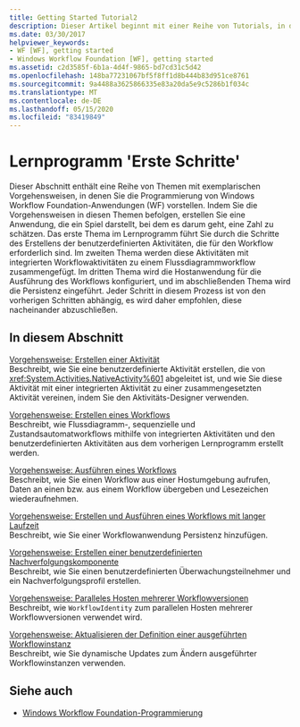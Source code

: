 ```yaml
---
title: Getting Started Tutorial2
description: Dieser Artikel beginnt mit einer Reihe von Tutorials, in denen die Programmierung von Windows Workflow Foundation-Anwendungen vorgestellt wird.
ms.date: 03/30/2017
helpviewer_keywords:
- WF [WF], getting started
- Windows Workflow Foundation [WF], getting started
ms.assetid: c2d3585f-6b1a-4d4f-9865-bd7cd31c5d42
ms.openlocfilehash: 148ba77231067bf5f8ff1d8b444b83d951ce8761
ms.sourcegitcommit: 9a4488a3625866335e83a20da5e9c5286b1f034c
ms.translationtype: MT
ms.contentlocale: de-DE
ms.lasthandoff: 05/15/2020
ms.locfileid: "83419849"
---
```

# <a name="getting-started-tutorial"></a>Lernprogramm 'Erste Schritte'
Dieser Abschnitt enthält eine Reihe von Themen mit exemplarischen Vorgehensweisen, in denen Sie die Programmierung von Windows Workflow Foundation-Anwendungen (WF) vorstellen. Indem Sie die Vorgehensweisen in diesen Themen befolgen, erstellen Sie eine Anwendung, die ein Spiel darstellt, bei dem es darum geht, eine Zahl zu schätzen. Das erste Thema im Lernprogramm führt Sie durch die Schritte des Erstellens der benutzerdefinierten Aktivitäten, die für den Workflow erforderlich sind. Im zweiten Thema werden diese Aktivitäten mit integrierten Workflowaktivitäten zu einem Flussdiagrammworkflow zusammengefügt. Im dritten Thema wird die Hostanwendung für die Ausführung des Workflows konfiguriert, und im abschließenden Thema wird die Persistenz eingeführt. Jeder Schritt in diesem Prozess ist von den vorherigen Schritten abhängig, es wird daher empfohlen, diese nacheinander abzuschließen.  
  
## <a name="in-this-section"></a>In diesem Abschnitt  
 [Vorgehensweise: Erstellen einer Aktivität](how-to-create-an-activity.md)  
 Beschreibt, wie Sie eine benutzerdefinierte Aktivität erstellen, die von <xref:System.Activities.NativeActivity%601> abgeleitet ist, und wie Sie diese Aktivität mit einer integrierten Aktivität zu einer zusammengesetzten Aktivität vereinen, indem Sie den Aktivitäts-Designer verwenden.  
  
 [Vorgehensweise: Erstellen eines Workflows](how-to-create-a-workflow.md)  
 Beschreibt, wie Flussdiagramm-, sequenzielle und Zustandsautomatworkflows mithilfe von integrierten Aktivitäten und den benutzerdefinierten Aktivitäten aus dem vorherigen Lernprogramm erstellt werden.  
  
 [Vorgehensweise: Ausführen eines Workflows](how-to-run-a-workflow.md)  
 Beschreibt, wie Sie einen Workflow aus einer Hostumgebung aufrufen, Daten an einen bzw. aus einem Workflow übergeben und Lesezeichen wiederaufnehmen.  
  
 [Vorgehensweise: Erstellen und Ausführen eines Workflows mit langer Laufzeit](how-to-create-and-run-a-long-running-workflow.md)  
 Beschreibt, wie Sie einer Workflowanwendung Persistenz hinzufügen.  
  
 [Vorgehensweise: Erstellen einer benutzerdefinierten Nachverfolgungskomponente](how-to-create-a-custom-tracking-participant.md)  
 Beschreibt, wie Sie einen benutzerdefinierten Überwachungsteilnehmer und ein Nachverfolgungsprofil erstellen.  
  
 [Vorgehensweise: Paralleles Hosten mehrerer Workflowversionen](how-to-host-multiple-versions-of-a-workflow-side-by-side.md)  
 Beschreibt, wie `WorkflowIdentity` zum parallelen Hosten mehrerer Workflowversionen verwendet wird.  
  
 [Vorgehensweise: Aktualisieren der Definition einer ausgeführten Workflowinstanz](how-to-update-the-definition-of-a-running-workflow-instance.md)  
 Beschreibt, wie Sie dynamische Updates zum Ändern ausgeführter Workflowinstanzen verwenden.  
  
## <a name="see-also"></a>Siehe auch

- [Windows Workflow Foundation-Programmierung](programming.md)

